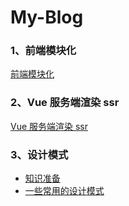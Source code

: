 # My-Blog

### 1、前端模块化
[前端模块化](https://github.com/ZengTianShengZ/My-Blog/tree/master/%E5%89%8D%E7%AB%AF%E6%A8%A1%E5%9D%97%E5%8C%96)

### 2、Vue 服务端渲染 ssr
[Vue 服务端渲染 ssr ](https://github.com/ZengTianShengZ/My-Blog/tree/master/%E6%9C%8D%E5%8A%A1%E7%AB%AF%E6%B8%B2%E6%9F%93-Vue-ssr)

### 3、设计模式
- [知识准备](https://github.com/ZengTianShengZ/My-Blog/blob/master/%E8%AE%BE%E8%AE%A1%E6%A8%A1%E5%BC%8F/section-1%C2%B7%E5%9F%BA%E7%A1%80%E7%9F%A5%E8%AF%86.md)
- [一些常用的设计模式](https://github.com/ZengTianShengZ/My-Blog/blob/master/%E8%AE%BE%E8%AE%A1%E6%A8%A1%E5%BC%8F/section-2%C2%B7%E8%AE%BE%E8%AE%A1%E6%A8%A1%E5%BC%8F-1.md)
